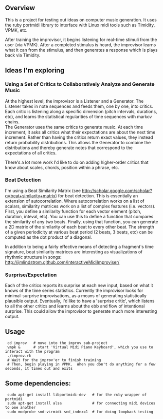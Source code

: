 ## Overview

This is a project for testing out ideas on computer music generation.  It uses the ruby portmidi library
to interface with Linux midi tools such as Timidity, VPMK, etc.  

After training the improvisor, it begins listening for real-time stimuli from the user (via VPMK).  After
a completed stimulus is heard, the improvisor learns what it can from the stimulus, and then generates
a response which is plays back via Timidity.  

## Ideas I'm exploring

### Using a Set of Critics to Collaboratively Analyze and Generate Music

At the highest level, the improvisor is a Listener and a Generator.  The Listener takes in note sequences
and feeds them, one by one, into critics.  Each critic is listening along a specific dimension (pitch
intervals, durations, etc), and learns the statistical regularities of time sequences with markov chains.  
The Generator uses the same critics to generate music.  At each time increment, it asks all critics what
their expectations are about the next time increment.  Rather than having the critics return exact values,
they instead return probability distributions.  This allows the Generator to combine the distributions and
thereby generate notes that correspond to the expectations of all critics. 

There's a lot more work I'd like to do on adding higher-order critics that know about scales, chords, 
position within a phrase, etc.  

### Beat Detection

I'm using a Beat Similarity Matrix (see <http://scholar.google.com/scholar?q=beat+similarity+matrix>)
for beat detection.  This is essentially an extension of autocorrelation.  Where autocorrelation works
on a list of scalars, similarity matrices work on a list of complex features (i.e. vectors).  First, you 
define a similarity function for each vector element (pitch, duration, inteval, etc).  You can use this 
to define a function that compares the similarity of any two beats.  Finally, using that function, you can
generate a 2D matrix of the similarity of each beat to every other beat.  The strength of a given periodicity
at various beat period (2 beats, 3 beats, etc) can be computed as the dot product of a diagonal.  

In addition to being a fairly effective means of detecting a fragment's time signature, beat similarity
matrices are interesting as visualizations of rhythmic structure in songs: 
<http://jimlindstrom.github.com/InteractiveMidiImproviser/>

### Surprise/Expectation

Each of the critics reports its surprise at each new input, based on what it knows of the time series
statistics.  Currently the improvisor looks for minimal-surprise improvisations, as a means of generating
statistically plausible output.  Eventually, I'd like to have a 'surprise critic', which listens to all 
the other critics and learns about the ebb and flow of intentional surprise.  This could allow the
improvisor to generate much more interesting output.

## Usage

     cd improv   # move into the improv sub-project
     vmpk &      # start 'Virtual Midi Piano Keyboard', which you use to interact with the program
     ./improv.rb 
     # Wait for the improv'er to finish training
     # Then, begin playing in VPMK.  When you don't do anything for a few seconds, it times out and exits

## Some dependencies:

     sudo apt-get install libportmidi-dev   # for the ruby wrapper of portmidi
     sudo apt-get install alsa              # for connecting midi devices to one another
     sudo modprobe snd-virmidi snd_index=1  # for doing loopback testing

